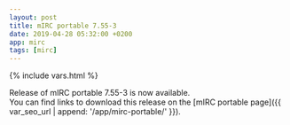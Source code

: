 ```yaml
---
layout: post
title: mIRC portable 7.55-3
date: 2019-04-28 05:32:00 +0200
app: mirc
tags: [mirc]
---
```

{% include vars.html %}

Release of mIRC portable 7.55-3 is now available.<br />
You can find links to download this release on the [mIRC portable page]({{ var_seo_url | append: '/app/mirc-portable/' }}).